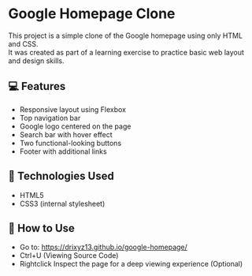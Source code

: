 # Google Homepage Clone

This project is a simple clone of the Google homepage using only HTML and CSS.  
It was created as part of a learning exercise to practice basic web layout and design skills.

## 💻 Features

- Responsive layout using Flexbox
- Top navigation bar
- Google logo centered on the page
- Search bar with hover effect
- Two functional-looking buttons
- Footer with additional links

## 🚀 Technologies Used

- HTML5
- CSS3 (internal stylesheet)

## 📂 How to Use

- Go to: https://drixyz13.github.io/google-homepage/
- Ctrl+U (Viewing Source Code)
- Rightclick Inspect the page for a deep viewing experience (Optional)
